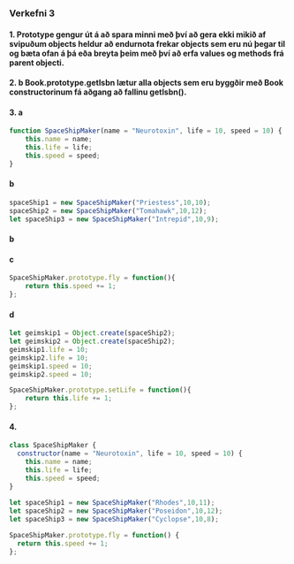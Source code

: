 ### Verkefni 3 
#### 1. Prototype gengur út á að spara minni með því að gera ekki mikið af svipuðum objects heldur að endurnota frekar objects sem eru nú þegar til og bæta ofan á þá eða breyta þeim með því að erfa values og methods frá parent objecti. 
#### 2. b Book.prototype.getIsbn lætur alla objects sem eru byggðir með Book constructorinum fá aðgang að fallinu getIsbn().
#### 3. a
```javascript
function SpaceShipMaker(name = "Neurotoxin", life = 10, speed = 10) {   
 	this.name = name;
	this.life = life;
	this.speed = speed;
}
```
#### b
```javascript
spaceShip1 = new SpaceShipMaker("Priestess",10,10);
spaceShip2 = new SpaceShipMaker("Tomahawk",10,12);
let spaceShip3 = new SpaceShipMaker("Intrepid",10,9);
```
#### b

#### c
```javascript
SpaceShipMaker.prototype.fly = function(){
	return this.speed += 1;
};
```
#### d
```javascript
let geimskip1 = Object.create(spaceShip2);
let geimskip2 = Object.create(spaceShip2);
geimskip1.life = 10;
geimskip2.life = 10;
geimskip1.speed = 10;
geimskip2.speed = 10;

SpaceShipMaker.prototype.setLife = function(){
	return this.life += 1;
};
```
#### 4.
```javascript
class SpaceShipMaker {
  constructor(name = "Neurotoxin", life = 10, speed = 10) {
    this.name = name;
    this.life = life;
    this.speed = speed;
}
  
let spaceShip1 = new SpaceShipMaker("Rhodes",10,11);
let spaceShip2 = new SpaceShipMaker("Poseidon",10,12);
let spaceShip3 = new SpaceShipMaker("Cyclopse",10,8);

SpaceShipMaker.prototype.fly = function() {
  return this.speed += 1;
};
 ```
